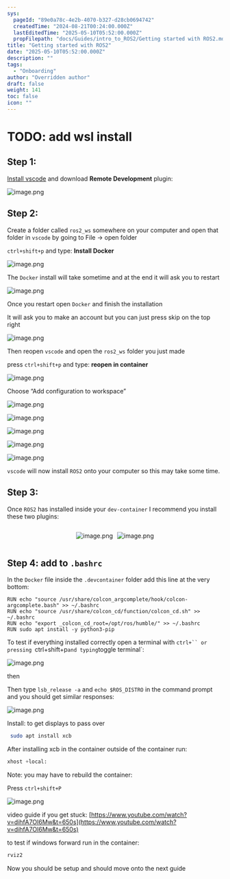 ```yaml
---
sys:
  pageId: "89e0a78c-4e2b-4070-b327-d28cb0694742"
  createdTime: "2024-08-21T00:24:00.000Z"
  lastEditedTime: "2025-05-10T05:52:00.000Z"
  propFilepath: "docs/Guides/intro_to_ROS2/Getting started with ROS2.md"
title: "Getting started with ROS2"
date: "2025-05-10T05:52:00.000Z"
description: ""
tags:
  - "Onboarding"
author: "Overridden author"
draft: false
weight: 141
toc: false
icon: ""
---
```


# TODO: add wsl install

## Step 1:

[Install vscode](https://code.visualstudio.com/download) and download **Remote Development** plugin:

![image.png](https://prod-files-secure.s3.us-west-2.amazonaws.com/d518164a-d88e-44d1-a4ee-3adb3bd8bce0/efb52993-1881-4a40-b95e-6f020334f022/image.png?X-Amz-Algorithm=AWS4-HMAC-SHA256&X-Amz-Content-Sha256=UNSIGNED-PAYLOAD&X-Amz-Credential=ASIAZI2LB466VH675IMJ%2F20250527%2Fus-west-2%2Fs3%2Faws4_request&X-Amz-Date=20250527T033558Z&X-Amz-Expires=3600&X-Amz-Security-Token=IQoJb3JpZ2luX2VjEIn%2F%2F%2F%2F%2F%2F%2F%2F%2F%2FwEaCXVzLXdlc3QtMiJHMEUCIQDEFtX%2FndgEX458rkGz8sAEqras72HE4apiVkQOs7kJPgIgZMiKkl%2FYON9mPB1GNc%2F8d7tRnX8XM86tC4PbHXQTgQYq%2FwMIUhAAGgw2Mzc0MjMxODM4MDUiDAD9lwTAK2BIVdJarircA7Jh%2FTxogb6jGG7wuWT7VHcFyxCLKtV%2BtX3Ze0p8O%2FoE5myiBcQmWyB8xmNdB7aNLeFbkrFwXUB6I35K6WtfQy8F0SaIW4EZs9Wa1pjr%2Bwzs4WjPxJVRaeJUMYFm0FmdPoxJk5C7PYpMbjAVgJEgM6CemavUXBIL9QklEMN2x9AzAxB%2F9oTLr%2FMlVgaF8%2Bp8JHiMyMiusKtR8%2B0FiWBota4kwtLnKKRXP%2FM8Tly3qnuVZdSf4z6ord85gsCBtL8rUYaKpPpn%2BD%2B9CepM62deVPm2udA1exgKrrt4z1GgHC8wR4d2sT7cAKjorsrJRkj%2F%2FMYRbX24AUG6NhGnDNLPDYOBiLisx67pgQxE%2Fj5f5h4MLVMeTJ6iTNuQ%2B0NjUfZiobYuZp6W1fKUmYhJRcrswdvSrNpisl0rKdNFVgLuqaBb0WWE8sr4Ig2S8Bd98yDPFLqDCb4EXVjstdt3W408hizZhvSoSNGT4WNBLqVJ0K%2BLTXivJIHPj21nDffEUhgsGgldlYBO6Hj%2BYeWCL%2BhZT8KW2mTi3I7ulGJo9CjRgCn7bW0NzP3wL0CCwoWbkxzyc3KylcqFXAE2Ccz7dmE9NFei7ea9uLwmIekN6nv1%2BW3oL46Bsoeyhw3xBBtaMOuV1MEGOqUBQ0iR2oyPlCcA1ocWw8AzxO1htFrVmWdqiYnKxNWt1hC%2BKk%2FWBq7D6vXfQrwaQ9Wv6RByhSHAN7FrbbYCC%2FvxERl1OJYcDcLRBvDwbswLBp4jeVT3qfPzvooKpkvYiQshjzbKDAu%2BSc4tFPh7%2F9Ax6yognv2sDyz05rNiJemRtWPj%2Bmp3XuPsAMv6oxbtcRzeG7eKthc8qpfSonb4m1nnehQknnIH&X-Amz-Signature=d294388786edd8497c53d083f40126ca7bd71178f9581a1837f320dcc35fa05a&X-Amz-SignedHeaders=host&x-id=GetObject)

## Step 2:

Create a folder called `ros2_ws` somewhere on your computer and open that folder in `vscode` by going to File → open folder 

`ctrl+shift+p` and type: **Install Docker**

![image.png](https://prod-files-secure.s3.us-west-2.amazonaws.com/d518164a-d88e-44d1-a4ee-3adb3bd8bce0/2269dc0e-1cd5-47ff-bceb-c04ad9b2eab0/image.png?X-Amz-Algorithm=AWS4-HMAC-SHA256&X-Amz-Content-Sha256=UNSIGNED-PAYLOAD&X-Amz-Credential=ASIAZI2LB466VH675IMJ%2F20250527%2Fus-west-2%2Fs3%2Faws4_request&X-Amz-Date=20250527T033558Z&X-Amz-Expires=3600&X-Amz-Security-Token=IQoJb3JpZ2luX2VjEIn%2F%2F%2F%2F%2F%2F%2F%2F%2F%2FwEaCXVzLXdlc3QtMiJHMEUCIQDEFtX%2FndgEX458rkGz8sAEqras72HE4apiVkQOs7kJPgIgZMiKkl%2FYON9mPB1GNc%2F8d7tRnX8XM86tC4PbHXQTgQYq%2FwMIUhAAGgw2Mzc0MjMxODM4MDUiDAD9lwTAK2BIVdJarircA7Jh%2FTxogb6jGG7wuWT7VHcFyxCLKtV%2BtX3Ze0p8O%2FoE5myiBcQmWyB8xmNdB7aNLeFbkrFwXUB6I35K6WtfQy8F0SaIW4EZs9Wa1pjr%2Bwzs4WjPxJVRaeJUMYFm0FmdPoxJk5C7PYpMbjAVgJEgM6CemavUXBIL9QklEMN2x9AzAxB%2F9oTLr%2FMlVgaF8%2Bp8JHiMyMiusKtR8%2B0FiWBota4kwtLnKKRXP%2FM8Tly3qnuVZdSf4z6ord85gsCBtL8rUYaKpPpn%2BD%2B9CepM62deVPm2udA1exgKrrt4z1GgHC8wR4d2sT7cAKjorsrJRkj%2F%2FMYRbX24AUG6NhGnDNLPDYOBiLisx67pgQxE%2Fj5f5h4MLVMeTJ6iTNuQ%2B0NjUfZiobYuZp6W1fKUmYhJRcrswdvSrNpisl0rKdNFVgLuqaBb0WWE8sr4Ig2S8Bd98yDPFLqDCb4EXVjstdt3W408hizZhvSoSNGT4WNBLqVJ0K%2BLTXivJIHPj21nDffEUhgsGgldlYBO6Hj%2BYeWCL%2BhZT8KW2mTi3I7ulGJo9CjRgCn7bW0NzP3wL0CCwoWbkxzyc3KylcqFXAE2Ccz7dmE9NFei7ea9uLwmIekN6nv1%2BW3oL46Bsoeyhw3xBBtaMOuV1MEGOqUBQ0iR2oyPlCcA1ocWw8AzxO1htFrVmWdqiYnKxNWt1hC%2BKk%2FWBq7D6vXfQrwaQ9Wv6RByhSHAN7FrbbYCC%2FvxERl1OJYcDcLRBvDwbswLBp4jeVT3qfPzvooKpkvYiQshjzbKDAu%2BSc4tFPh7%2F9Ax6yognv2sDyz05rNiJemRtWPj%2Bmp3XuPsAMv6oxbtcRzeG7eKthc8qpfSonb4m1nnehQknnIH&X-Amz-Signature=c44b132543314d92e8883df9a3157936679c2b42cc8e9927d0a6277097d9f647&X-Amz-SignedHeaders=host&x-id=GetObject)

The `Docker` install will take sometime and at the end it will ask you to restart

![image.png](https://prod-files-secure.s3.us-west-2.amazonaws.com/d518164a-d88e-44d1-a4ee-3adb3bd8bce0/ed233f78-be33-4b1f-b89c-9c346c0e961e/image.png?X-Amz-Algorithm=AWS4-HMAC-SHA256&X-Amz-Content-Sha256=UNSIGNED-PAYLOAD&X-Amz-Credential=ASIAZI2LB466VH675IMJ%2F20250527%2Fus-west-2%2Fs3%2Faws4_request&X-Amz-Date=20250527T033558Z&X-Amz-Expires=3600&X-Amz-Security-Token=IQoJb3JpZ2luX2VjEIn%2F%2F%2F%2F%2F%2F%2F%2F%2F%2FwEaCXVzLXdlc3QtMiJHMEUCIQDEFtX%2FndgEX458rkGz8sAEqras72HE4apiVkQOs7kJPgIgZMiKkl%2FYON9mPB1GNc%2F8d7tRnX8XM86tC4PbHXQTgQYq%2FwMIUhAAGgw2Mzc0MjMxODM4MDUiDAD9lwTAK2BIVdJarircA7Jh%2FTxogb6jGG7wuWT7VHcFyxCLKtV%2BtX3Ze0p8O%2FoE5myiBcQmWyB8xmNdB7aNLeFbkrFwXUB6I35K6WtfQy8F0SaIW4EZs9Wa1pjr%2Bwzs4WjPxJVRaeJUMYFm0FmdPoxJk5C7PYpMbjAVgJEgM6CemavUXBIL9QklEMN2x9AzAxB%2F9oTLr%2FMlVgaF8%2Bp8JHiMyMiusKtR8%2B0FiWBota4kwtLnKKRXP%2FM8Tly3qnuVZdSf4z6ord85gsCBtL8rUYaKpPpn%2BD%2B9CepM62deVPm2udA1exgKrrt4z1GgHC8wR4d2sT7cAKjorsrJRkj%2F%2FMYRbX24AUG6NhGnDNLPDYOBiLisx67pgQxE%2Fj5f5h4MLVMeTJ6iTNuQ%2B0NjUfZiobYuZp6W1fKUmYhJRcrswdvSrNpisl0rKdNFVgLuqaBb0WWE8sr4Ig2S8Bd98yDPFLqDCb4EXVjstdt3W408hizZhvSoSNGT4WNBLqVJ0K%2BLTXivJIHPj21nDffEUhgsGgldlYBO6Hj%2BYeWCL%2BhZT8KW2mTi3I7ulGJo9CjRgCn7bW0NzP3wL0CCwoWbkxzyc3KylcqFXAE2Ccz7dmE9NFei7ea9uLwmIekN6nv1%2BW3oL46Bsoeyhw3xBBtaMOuV1MEGOqUBQ0iR2oyPlCcA1ocWw8AzxO1htFrVmWdqiYnKxNWt1hC%2BKk%2FWBq7D6vXfQrwaQ9Wv6RByhSHAN7FrbbYCC%2FvxERl1OJYcDcLRBvDwbswLBp4jeVT3qfPzvooKpkvYiQshjzbKDAu%2BSc4tFPh7%2F9Ax6yognv2sDyz05rNiJemRtWPj%2Bmp3XuPsAMv6oxbtcRzeG7eKthc8qpfSonb4m1nnehQknnIH&X-Amz-Signature=4ab7a40c96d66cc3b9d5bbe360cf090a8c00ed264ce619c91971d62427e05ef8&X-Amz-SignedHeaders=host&x-id=GetObject)

Once you restart open `Docker` and finish the installation

It will ask you to make an account but you can just press skip on the top right

![image.png](https://prod-files-secure.s3.us-west-2.amazonaws.com/d518164a-d88e-44d1-a4ee-3adb3bd8bce0/21010ad9-1659-4fd9-9f59-9932a09b2a3d/image.png?X-Amz-Algorithm=AWS4-HMAC-SHA256&X-Amz-Content-Sha256=UNSIGNED-PAYLOAD&X-Amz-Credential=ASIAZI2LB466VH675IMJ%2F20250527%2Fus-west-2%2Fs3%2Faws4_request&X-Amz-Date=20250527T033558Z&X-Amz-Expires=3600&X-Amz-Security-Token=IQoJb3JpZ2luX2VjEIn%2F%2F%2F%2F%2F%2F%2F%2F%2F%2FwEaCXVzLXdlc3QtMiJHMEUCIQDEFtX%2FndgEX458rkGz8sAEqras72HE4apiVkQOs7kJPgIgZMiKkl%2FYON9mPB1GNc%2F8d7tRnX8XM86tC4PbHXQTgQYq%2FwMIUhAAGgw2Mzc0MjMxODM4MDUiDAD9lwTAK2BIVdJarircA7Jh%2FTxogb6jGG7wuWT7VHcFyxCLKtV%2BtX3Ze0p8O%2FoE5myiBcQmWyB8xmNdB7aNLeFbkrFwXUB6I35K6WtfQy8F0SaIW4EZs9Wa1pjr%2Bwzs4WjPxJVRaeJUMYFm0FmdPoxJk5C7PYpMbjAVgJEgM6CemavUXBIL9QklEMN2x9AzAxB%2F9oTLr%2FMlVgaF8%2Bp8JHiMyMiusKtR8%2B0FiWBota4kwtLnKKRXP%2FM8Tly3qnuVZdSf4z6ord85gsCBtL8rUYaKpPpn%2BD%2B9CepM62deVPm2udA1exgKrrt4z1GgHC8wR4d2sT7cAKjorsrJRkj%2F%2FMYRbX24AUG6NhGnDNLPDYOBiLisx67pgQxE%2Fj5f5h4MLVMeTJ6iTNuQ%2B0NjUfZiobYuZp6W1fKUmYhJRcrswdvSrNpisl0rKdNFVgLuqaBb0WWE8sr4Ig2S8Bd98yDPFLqDCb4EXVjstdt3W408hizZhvSoSNGT4WNBLqVJ0K%2BLTXivJIHPj21nDffEUhgsGgldlYBO6Hj%2BYeWCL%2BhZT8KW2mTi3I7ulGJo9CjRgCn7bW0NzP3wL0CCwoWbkxzyc3KylcqFXAE2Ccz7dmE9NFei7ea9uLwmIekN6nv1%2BW3oL46Bsoeyhw3xBBtaMOuV1MEGOqUBQ0iR2oyPlCcA1ocWw8AzxO1htFrVmWdqiYnKxNWt1hC%2BKk%2FWBq7D6vXfQrwaQ9Wv6RByhSHAN7FrbbYCC%2FvxERl1OJYcDcLRBvDwbswLBp4jeVT3qfPzvooKpkvYiQshjzbKDAu%2BSc4tFPh7%2F9Ax6yognv2sDyz05rNiJemRtWPj%2Bmp3XuPsAMv6oxbtcRzeG7eKthc8qpfSonb4m1nnehQknnIH&X-Amz-Signature=794fa8273309dc7c1377d1cc9aa53499b808278dbf7035b797858511e6c4bba4&X-Amz-SignedHeaders=host&x-id=GetObject)

Then reopen `vscode` and open the `ros2_ws` folder you just made

press `ctrl+shift+p` and type: **reopen in container**

![image.png](https://prod-files-secure.s3.us-west-2.amazonaws.com/d518164a-d88e-44d1-a4ee-3adb3bd8bce0/4e93b8c2-41ad-488c-8095-c74205196118/image.png?X-Amz-Algorithm=AWS4-HMAC-SHA256&X-Amz-Content-Sha256=UNSIGNED-PAYLOAD&X-Amz-Credential=ASIAZI2LB466VH675IMJ%2F20250527%2Fus-west-2%2Fs3%2Faws4_request&X-Amz-Date=20250527T033558Z&X-Amz-Expires=3600&X-Amz-Security-Token=IQoJb3JpZ2luX2VjEIn%2F%2F%2F%2F%2F%2F%2F%2F%2F%2FwEaCXVzLXdlc3QtMiJHMEUCIQDEFtX%2FndgEX458rkGz8sAEqras72HE4apiVkQOs7kJPgIgZMiKkl%2FYON9mPB1GNc%2F8d7tRnX8XM86tC4PbHXQTgQYq%2FwMIUhAAGgw2Mzc0MjMxODM4MDUiDAD9lwTAK2BIVdJarircA7Jh%2FTxogb6jGG7wuWT7VHcFyxCLKtV%2BtX3Ze0p8O%2FoE5myiBcQmWyB8xmNdB7aNLeFbkrFwXUB6I35K6WtfQy8F0SaIW4EZs9Wa1pjr%2Bwzs4WjPxJVRaeJUMYFm0FmdPoxJk5C7PYpMbjAVgJEgM6CemavUXBIL9QklEMN2x9AzAxB%2F9oTLr%2FMlVgaF8%2Bp8JHiMyMiusKtR8%2B0FiWBota4kwtLnKKRXP%2FM8Tly3qnuVZdSf4z6ord85gsCBtL8rUYaKpPpn%2BD%2B9CepM62deVPm2udA1exgKrrt4z1GgHC8wR4d2sT7cAKjorsrJRkj%2F%2FMYRbX24AUG6NhGnDNLPDYOBiLisx67pgQxE%2Fj5f5h4MLVMeTJ6iTNuQ%2B0NjUfZiobYuZp6W1fKUmYhJRcrswdvSrNpisl0rKdNFVgLuqaBb0WWE8sr4Ig2S8Bd98yDPFLqDCb4EXVjstdt3W408hizZhvSoSNGT4WNBLqVJ0K%2BLTXivJIHPj21nDffEUhgsGgldlYBO6Hj%2BYeWCL%2BhZT8KW2mTi3I7ulGJo9CjRgCn7bW0NzP3wL0CCwoWbkxzyc3KylcqFXAE2Ccz7dmE9NFei7ea9uLwmIekN6nv1%2BW3oL46Bsoeyhw3xBBtaMOuV1MEGOqUBQ0iR2oyPlCcA1ocWw8AzxO1htFrVmWdqiYnKxNWt1hC%2BKk%2FWBq7D6vXfQrwaQ9Wv6RByhSHAN7FrbbYCC%2FvxERl1OJYcDcLRBvDwbswLBp4jeVT3qfPzvooKpkvYiQshjzbKDAu%2BSc4tFPh7%2F9Ax6yognv2sDyz05rNiJemRtWPj%2Bmp3XuPsAMv6oxbtcRzeG7eKthc8qpfSonb4m1nnehQknnIH&X-Amz-Signature=63a16d6ac803d1b5793d1a56f1efc47d68e2a033f43ce102a5e205d7e48edf66&X-Amz-SignedHeaders=host&x-id=GetObject)

Choose “Add configuration to workspace”

![image.png](https://prod-files-secure.s3.us-west-2.amazonaws.com/d518164a-d88e-44d1-a4ee-3adb3bd8bce0/9560b282-5060-4989-ba37-97e7b2c22476/image.png?X-Amz-Algorithm=AWS4-HMAC-SHA256&X-Amz-Content-Sha256=UNSIGNED-PAYLOAD&X-Amz-Credential=ASIAZI2LB466VH675IMJ%2F20250527%2Fus-west-2%2Fs3%2Faws4_request&X-Amz-Date=20250527T033558Z&X-Amz-Expires=3600&X-Amz-Security-Token=IQoJb3JpZ2luX2VjEIn%2F%2F%2F%2F%2F%2F%2F%2F%2F%2FwEaCXVzLXdlc3QtMiJHMEUCIQDEFtX%2FndgEX458rkGz8sAEqras72HE4apiVkQOs7kJPgIgZMiKkl%2FYON9mPB1GNc%2F8d7tRnX8XM86tC4PbHXQTgQYq%2FwMIUhAAGgw2Mzc0MjMxODM4MDUiDAD9lwTAK2BIVdJarircA7Jh%2FTxogb6jGG7wuWT7VHcFyxCLKtV%2BtX3Ze0p8O%2FoE5myiBcQmWyB8xmNdB7aNLeFbkrFwXUB6I35K6WtfQy8F0SaIW4EZs9Wa1pjr%2Bwzs4WjPxJVRaeJUMYFm0FmdPoxJk5C7PYpMbjAVgJEgM6CemavUXBIL9QklEMN2x9AzAxB%2F9oTLr%2FMlVgaF8%2Bp8JHiMyMiusKtR8%2B0FiWBota4kwtLnKKRXP%2FM8Tly3qnuVZdSf4z6ord85gsCBtL8rUYaKpPpn%2BD%2B9CepM62deVPm2udA1exgKrrt4z1GgHC8wR4d2sT7cAKjorsrJRkj%2F%2FMYRbX24AUG6NhGnDNLPDYOBiLisx67pgQxE%2Fj5f5h4MLVMeTJ6iTNuQ%2B0NjUfZiobYuZp6W1fKUmYhJRcrswdvSrNpisl0rKdNFVgLuqaBb0WWE8sr4Ig2S8Bd98yDPFLqDCb4EXVjstdt3W408hizZhvSoSNGT4WNBLqVJ0K%2BLTXivJIHPj21nDffEUhgsGgldlYBO6Hj%2BYeWCL%2BhZT8KW2mTi3I7ulGJo9CjRgCn7bW0NzP3wL0CCwoWbkxzyc3KylcqFXAE2Ccz7dmE9NFei7ea9uLwmIekN6nv1%2BW3oL46Bsoeyhw3xBBtaMOuV1MEGOqUBQ0iR2oyPlCcA1ocWw8AzxO1htFrVmWdqiYnKxNWt1hC%2BKk%2FWBq7D6vXfQrwaQ9Wv6RByhSHAN7FrbbYCC%2FvxERl1OJYcDcLRBvDwbswLBp4jeVT3qfPzvooKpkvYiQshjzbKDAu%2BSc4tFPh7%2F9Ax6yognv2sDyz05rNiJemRtWPj%2Bmp3XuPsAMv6oxbtcRzeG7eKthc8qpfSonb4m1nnehQknnIH&X-Amz-Signature=ab6ab7d7bd8a5eda2fca2d0ede81f0c8814450591d7dca41844268c561a70b77&X-Amz-SignedHeaders=host&x-id=GetObject)

![image.png](https://prod-files-secure.s3.us-west-2.amazonaws.com/d518164a-d88e-44d1-a4ee-3adb3bd8bce0/2ee63f81-886b-48e8-a553-dc6e5eac99e4/image.png?X-Amz-Algorithm=AWS4-HMAC-SHA256&X-Amz-Content-Sha256=UNSIGNED-PAYLOAD&X-Amz-Credential=ASIAZI2LB466VH675IMJ%2F20250527%2Fus-west-2%2Fs3%2Faws4_request&X-Amz-Date=20250527T033558Z&X-Amz-Expires=3600&X-Amz-Security-Token=IQoJb3JpZ2luX2VjEIn%2F%2F%2F%2F%2F%2F%2F%2F%2F%2FwEaCXVzLXdlc3QtMiJHMEUCIQDEFtX%2FndgEX458rkGz8sAEqras72HE4apiVkQOs7kJPgIgZMiKkl%2FYON9mPB1GNc%2F8d7tRnX8XM86tC4PbHXQTgQYq%2FwMIUhAAGgw2Mzc0MjMxODM4MDUiDAD9lwTAK2BIVdJarircA7Jh%2FTxogb6jGG7wuWT7VHcFyxCLKtV%2BtX3Ze0p8O%2FoE5myiBcQmWyB8xmNdB7aNLeFbkrFwXUB6I35K6WtfQy8F0SaIW4EZs9Wa1pjr%2Bwzs4WjPxJVRaeJUMYFm0FmdPoxJk5C7PYpMbjAVgJEgM6CemavUXBIL9QklEMN2x9AzAxB%2F9oTLr%2FMlVgaF8%2Bp8JHiMyMiusKtR8%2B0FiWBota4kwtLnKKRXP%2FM8Tly3qnuVZdSf4z6ord85gsCBtL8rUYaKpPpn%2BD%2B9CepM62deVPm2udA1exgKrrt4z1GgHC8wR4d2sT7cAKjorsrJRkj%2F%2FMYRbX24AUG6NhGnDNLPDYOBiLisx67pgQxE%2Fj5f5h4MLVMeTJ6iTNuQ%2B0NjUfZiobYuZp6W1fKUmYhJRcrswdvSrNpisl0rKdNFVgLuqaBb0WWE8sr4Ig2S8Bd98yDPFLqDCb4EXVjstdt3W408hizZhvSoSNGT4WNBLqVJ0K%2BLTXivJIHPj21nDffEUhgsGgldlYBO6Hj%2BYeWCL%2BhZT8KW2mTi3I7ulGJo9CjRgCn7bW0NzP3wL0CCwoWbkxzyc3KylcqFXAE2Ccz7dmE9NFei7ea9uLwmIekN6nv1%2BW3oL46Bsoeyhw3xBBtaMOuV1MEGOqUBQ0iR2oyPlCcA1ocWw8AzxO1htFrVmWdqiYnKxNWt1hC%2BKk%2FWBq7D6vXfQrwaQ9Wv6RByhSHAN7FrbbYCC%2FvxERl1OJYcDcLRBvDwbswLBp4jeVT3qfPzvooKpkvYiQshjzbKDAu%2BSc4tFPh7%2F9Ax6yognv2sDyz05rNiJemRtWPj%2Bmp3XuPsAMv6oxbtcRzeG7eKthc8qpfSonb4m1nnehQknnIH&X-Amz-Signature=12b80afd3615834be9c48aeae76d54f0def1d7815c6f37fae383e7c0ded4ea60&X-Amz-SignedHeaders=host&x-id=GetObject)

![image.png](https://prod-files-secure.s3.us-west-2.amazonaws.com/d518164a-d88e-44d1-a4ee-3adb3bd8bce0/ae1580b2-b048-407e-aed9-b584224a7a04/image.png?X-Amz-Algorithm=AWS4-HMAC-SHA256&X-Amz-Content-Sha256=UNSIGNED-PAYLOAD&X-Amz-Credential=ASIAZI2LB466VH675IMJ%2F20250527%2Fus-west-2%2Fs3%2Faws4_request&X-Amz-Date=20250527T033558Z&X-Amz-Expires=3600&X-Amz-Security-Token=IQoJb3JpZ2luX2VjEIn%2F%2F%2F%2F%2F%2F%2F%2F%2F%2FwEaCXVzLXdlc3QtMiJHMEUCIQDEFtX%2FndgEX458rkGz8sAEqras72HE4apiVkQOs7kJPgIgZMiKkl%2FYON9mPB1GNc%2F8d7tRnX8XM86tC4PbHXQTgQYq%2FwMIUhAAGgw2Mzc0MjMxODM4MDUiDAD9lwTAK2BIVdJarircA7Jh%2FTxogb6jGG7wuWT7VHcFyxCLKtV%2BtX3Ze0p8O%2FoE5myiBcQmWyB8xmNdB7aNLeFbkrFwXUB6I35K6WtfQy8F0SaIW4EZs9Wa1pjr%2Bwzs4WjPxJVRaeJUMYFm0FmdPoxJk5C7PYpMbjAVgJEgM6CemavUXBIL9QklEMN2x9AzAxB%2F9oTLr%2FMlVgaF8%2Bp8JHiMyMiusKtR8%2B0FiWBota4kwtLnKKRXP%2FM8Tly3qnuVZdSf4z6ord85gsCBtL8rUYaKpPpn%2BD%2B9CepM62deVPm2udA1exgKrrt4z1GgHC8wR4d2sT7cAKjorsrJRkj%2F%2FMYRbX24AUG6NhGnDNLPDYOBiLisx67pgQxE%2Fj5f5h4MLVMeTJ6iTNuQ%2B0NjUfZiobYuZp6W1fKUmYhJRcrswdvSrNpisl0rKdNFVgLuqaBb0WWE8sr4Ig2S8Bd98yDPFLqDCb4EXVjstdt3W408hizZhvSoSNGT4WNBLqVJ0K%2BLTXivJIHPj21nDffEUhgsGgldlYBO6Hj%2BYeWCL%2BhZT8KW2mTi3I7ulGJo9CjRgCn7bW0NzP3wL0CCwoWbkxzyc3KylcqFXAE2Ccz7dmE9NFei7ea9uLwmIekN6nv1%2BW3oL46Bsoeyhw3xBBtaMOuV1MEGOqUBQ0iR2oyPlCcA1ocWw8AzxO1htFrVmWdqiYnKxNWt1hC%2BKk%2FWBq7D6vXfQrwaQ9Wv6RByhSHAN7FrbbYCC%2FvxERl1OJYcDcLRBvDwbswLBp4jeVT3qfPzvooKpkvYiQshjzbKDAu%2BSc4tFPh7%2F9Ax6yognv2sDyz05rNiJemRtWPj%2Bmp3XuPsAMv6oxbtcRzeG7eKthc8qpfSonb4m1nnehQknnIH&X-Amz-Signature=72cc070da2b6bf6d6b57cccb046690588f9b710caefaea76a0af70bfedf6878b&X-Amz-SignedHeaders=host&x-id=GetObject)

![image.png](https://prod-files-secure.s3.us-west-2.amazonaws.com/d518164a-d88e-44d1-a4ee-3adb3bd8bce0/53255b28-f75e-430f-b9e3-c0ac8577e42b/image.png?X-Amz-Algorithm=AWS4-HMAC-SHA256&X-Amz-Content-Sha256=UNSIGNED-PAYLOAD&X-Amz-Credential=ASIAZI2LB466VH675IMJ%2F20250527%2Fus-west-2%2Fs3%2Faws4_request&X-Amz-Date=20250527T033558Z&X-Amz-Expires=3600&X-Amz-Security-Token=IQoJb3JpZ2luX2VjEIn%2F%2F%2F%2F%2F%2F%2F%2F%2F%2FwEaCXVzLXdlc3QtMiJHMEUCIQDEFtX%2FndgEX458rkGz8sAEqras72HE4apiVkQOs7kJPgIgZMiKkl%2FYON9mPB1GNc%2F8d7tRnX8XM86tC4PbHXQTgQYq%2FwMIUhAAGgw2Mzc0MjMxODM4MDUiDAD9lwTAK2BIVdJarircA7Jh%2FTxogb6jGG7wuWT7VHcFyxCLKtV%2BtX3Ze0p8O%2FoE5myiBcQmWyB8xmNdB7aNLeFbkrFwXUB6I35K6WtfQy8F0SaIW4EZs9Wa1pjr%2Bwzs4WjPxJVRaeJUMYFm0FmdPoxJk5C7PYpMbjAVgJEgM6CemavUXBIL9QklEMN2x9AzAxB%2F9oTLr%2FMlVgaF8%2Bp8JHiMyMiusKtR8%2B0FiWBota4kwtLnKKRXP%2FM8Tly3qnuVZdSf4z6ord85gsCBtL8rUYaKpPpn%2BD%2B9CepM62deVPm2udA1exgKrrt4z1GgHC8wR4d2sT7cAKjorsrJRkj%2F%2FMYRbX24AUG6NhGnDNLPDYOBiLisx67pgQxE%2Fj5f5h4MLVMeTJ6iTNuQ%2B0NjUfZiobYuZp6W1fKUmYhJRcrswdvSrNpisl0rKdNFVgLuqaBb0WWE8sr4Ig2S8Bd98yDPFLqDCb4EXVjstdt3W408hizZhvSoSNGT4WNBLqVJ0K%2BLTXivJIHPj21nDffEUhgsGgldlYBO6Hj%2BYeWCL%2BhZT8KW2mTi3I7ulGJo9CjRgCn7bW0NzP3wL0CCwoWbkxzyc3KylcqFXAE2Ccz7dmE9NFei7ea9uLwmIekN6nv1%2BW3oL46Bsoeyhw3xBBtaMOuV1MEGOqUBQ0iR2oyPlCcA1ocWw8AzxO1htFrVmWdqiYnKxNWt1hC%2BKk%2FWBq7D6vXfQrwaQ9Wv6RByhSHAN7FrbbYCC%2FvxERl1OJYcDcLRBvDwbswLBp4jeVT3qfPzvooKpkvYiQshjzbKDAu%2BSc4tFPh7%2F9Ax6yognv2sDyz05rNiJemRtWPj%2Bmp3XuPsAMv6oxbtcRzeG7eKthc8qpfSonb4m1nnehQknnIH&X-Amz-Signature=5da591a9137f014e05a2ad5f07b355a55380f80d70e57cef736d7cc95e5b5c84&X-Amz-SignedHeaders=host&x-id=GetObject)

![image.png](https://prod-files-secure.s3.us-west-2.amazonaws.com/d518164a-d88e-44d1-a4ee-3adb3bd8bce0/7c562767-5af9-4ffb-97d1-327bcdf4ee00/image.png?X-Amz-Algorithm=AWS4-HMAC-SHA256&X-Amz-Content-Sha256=UNSIGNED-PAYLOAD&X-Amz-Credential=ASIAZI2LB466VH675IMJ%2F20250527%2Fus-west-2%2Fs3%2Faws4_request&X-Amz-Date=20250527T033558Z&X-Amz-Expires=3600&X-Amz-Security-Token=IQoJb3JpZ2luX2VjEIn%2F%2F%2F%2F%2F%2F%2F%2F%2F%2FwEaCXVzLXdlc3QtMiJHMEUCIQDEFtX%2FndgEX458rkGz8sAEqras72HE4apiVkQOs7kJPgIgZMiKkl%2FYON9mPB1GNc%2F8d7tRnX8XM86tC4PbHXQTgQYq%2FwMIUhAAGgw2Mzc0MjMxODM4MDUiDAD9lwTAK2BIVdJarircA7Jh%2FTxogb6jGG7wuWT7VHcFyxCLKtV%2BtX3Ze0p8O%2FoE5myiBcQmWyB8xmNdB7aNLeFbkrFwXUB6I35K6WtfQy8F0SaIW4EZs9Wa1pjr%2Bwzs4WjPxJVRaeJUMYFm0FmdPoxJk5C7PYpMbjAVgJEgM6CemavUXBIL9QklEMN2x9AzAxB%2F9oTLr%2FMlVgaF8%2Bp8JHiMyMiusKtR8%2B0FiWBota4kwtLnKKRXP%2FM8Tly3qnuVZdSf4z6ord85gsCBtL8rUYaKpPpn%2BD%2B9CepM62deVPm2udA1exgKrrt4z1GgHC8wR4d2sT7cAKjorsrJRkj%2F%2FMYRbX24AUG6NhGnDNLPDYOBiLisx67pgQxE%2Fj5f5h4MLVMeTJ6iTNuQ%2B0NjUfZiobYuZp6W1fKUmYhJRcrswdvSrNpisl0rKdNFVgLuqaBb0WWE8sr4Ig2S8Bd98yDPFLqDCb4EXVjstdt3W408hizZhvSoSNGT4WNBLqVJ0K%2BLTXivJIHPj21nDffEUhgsGgldlYBO6Hj%2BYeWCL%2BhZT8KW2mTi3I7ulGJo9CjRgCn7bW0NzP3wL0CCwoWbkxzyc3KylcqFXAE2Ccz7dmE9NFei7ea9uLwmIekN6nv1%2BW3oL46Bsoeyhw3xBBtaMOuV1MEGOqUBQ0iR2oyPlCcA1ocWw8AzxO1htFrVmWdqiYnKxNWt1hC%2BKk%2FWBq7D6vXfQrwaQ9Wv6RByhSHAN7FrbbYCC%2FvxERl1OJYcDcLRBvDwbswLBp4jeVT3qfPzvooKpkvYiQshjzbKDAu%2BSc4tFPh7%2F9Ax6yognv2sDyz05rNiJemRtWPj%2Bmp3XuPsAMv6oxbtcRzeG7eKthc8qpfSonb4m1nnehQknnIH&X-Amz-Signature=5be5388e87200c7667162b15f79a718cf4f3b0850695b1b5e3691c740701cc8b&X-Amz-SignedHeaders=host&x-id=GetObject)

`vscode` will now install `ROS2` onto your computer so this may take some time.

## Step 3:

Once `ROS2` has installed inside your `dev-container` I recommend you install these two plugins:

<div style="display: flex;flex-direction: row; column-gap:10px; max-width: 630px;justify-content: center;">
<div>

![image.png](https://prod-files-secure.s3.us-west-2.amazonaws.com/d518164a-d88e-44d1-a4ee-3adb3bd8bce0/3fc3d550-5a54-4ba1-ba6b-faa01cdb7369/image.png?X-Amz-Algorithm=AWS4-HMAC-SHA256&X-Amz-Content-Sha256=UNSIGNED-PAYLOAD&X-Amz-Credential=ASIAZI2LB4663GQLVOYG%2F20250527%2Fus-west-2%2Fs3%2Faws4_request&X-Amz-Date=20250527T033602Z&X-Amz-Expires=3600&X-Amz-Security-Token=IQoJb3JpZ2luX2VjEIn%2F%2F%2F%2F%2F%2F%2F%2F%2F%2FwEaCXVzLXdlc3QtMiJHMEUCIBpqr2pQN3MITkG57sGAfzmakrK3JEyL9Zq2P7dsYqWkAiEAzKsWfx%2F1d7lRateDwIkhkWHfxXqW%2Fw%2F%2BMbjKZV3Ipbkq%2FwMIUhAAGgw2Mzc0MjMxODM4MDUiDOTTT1j2U9j1mZ%2BL%2BCrcA4pz7wW5Dau8TUzfUIqb13HZq%2FN3ZQxo6btftdlSIN3XltPcDTqq1kcOaFlrKUzjdpTw6WSoc98jI5sSDUvH2oHczSVuvpO6izSGIc%2FhE51YVNBODK%2B8ro0FZ%2FkQVhvnHanChqpClsa6P9F8ohYyiGYeFylCf5lR0NIDXOxa%2FHNSEBW1xuZgWAZfRXUDbudPppcDCdd5CaiDJcPGsqKS%2FUQ5RvOL%2FFGS%2FUSp%2BM%2BD5Vco9p4AdkvA0zVjJ6DI%2FZspWnRdFVhsWOKKKgXEJHHazN5ZEs2igBK%2BHo6VIFrxXig%2Fk7uFMKi9%2FjGC%2FoObzq4iFYQsDrOxWY6drRRDKml17Ck1K4n4ZDH9V7xBBOebOGgzQSy%2Fveo9z7fD%2F%2BjcoQljSOcOPKNqglNmOYJpZB7MlT7E88j8EOC264y4lw4GLs6gp18tYUymDJ8qG%2FXaQWrU1KR5PsGN0K1sMiToIv37cIZCXgLsoW%2FPwGCXxUg3%2FodkUVGkyTKfc272x6wyYOApHVdQ1zxPbhcSopucEOIZqumnhAhhyKvDY%2BowF96qvaI%2B%2BYNVZhwGv1TC315rqAt4CdXciZggMo7oZaYGU3ElEITzGF5v%2BAmLIYReA3WjvzZBk3K8FcsiIZ5UGtYEMICW1MEGOqUBO2DKkAjIsfeLr78J9%2BHLIZpqRmQp7xkmNxGSivWV8RTGi0JCOU45hwZBPUA4CWp%2BU24pcsL%2FllTvxvaRsjjMBd%2BR5qwNxuLCPtwmog7x0x%2BK1z2YaIJ%2F3FbL1BfauGegK4lWdMh8zUGjnj4tgE55nu3rAUVsTwtMl%2FUgQF1N9Gm1w95ofoBFz8HnIdeTweWRKPTq2K8vbZ1ii981tm14JHz05r1i&X-Amz-Signature=3996322bc307605ee1b143903ffa0af17f5c673552423039d35799b0411e427d&X-Amz-SignedHeaders=host&x-id=GetObject)

</div>
<div>

![image.png](https://prod-files-secure.s3.us-west-2.amazonaws.com/d518164a-d88e-44d1-a4ee-3adb3bd8bce0/d994cc66-13c2-4093-a5a3-f84cf4601a82/image.png?X-Amz-Algorithm=AWS4-HMAC-SHA256&X-Amz-Content-Sha256=UNSIGNED-PAYLOAD&X-Amz-Credential=ASIAZI2LB4667W6X5UFP%2F20250527%2Fus-west-2%2Fs3%2Faws4_request&X-Amz-Date=20250527T033603Z&X-Amz-Expires=3600&X-Amz-Security-Token=IQoJb3JpZ2luX2VjEIn%2F%2F%2F%2F%2F%2F%2F%2F%2F%2FwEaCXVzLXdlc3QtMiJHMEUCICmKbcz6uf%2FG6KbAU9tuZ7IphowMAaFie9LMRt2t39D6AiEA6IOaiKeJ1F4Ctps5KogF9j9jTVc00%2FIl7yFjfEdzprgq%2FwMIUhAAGgw2Mzc0MjMxODM4MDUiDHemPQHAFxMch2Ae6yrcA%2FthJ5U6V%2Bb3X2BqGhw6yVsH2fVWVcW8NOzq6NbTOhKoaYUttgWtRrJKr2DBs%2F%2BwhKMtw2lmLXHScFzDRKEfIIKJ7xOL3lkJhKoX%2BJSSlOjfEuPx71l0rq%2FFwUlqg5kfiNZBh9nZfTm0LbtVLDN1M8KKp0g%2BKH5JbWyy2hw1Kz4uJKVfnlCqtxOmMisI478%2Btb%2FeTFtaDbHON7U6G93rBcLwN4WITQgktvtPm%2BsTGVtxXdo%2FCTAoJjRu08Cg9zBFf7VDaDAMGxVlaaTMvH5dHMwNExw2ifq8cXtVl1rrTPf4fOJOc0vQPiUzrkQuDxZJZubU2s8ByOzsDF9%2Fn7056Eh0bXxpamLlxY%2FYMs8EiD1qe913QKyL%2BifCBXbE%2F2wDDjC9Llc5F1eJsPSZhBVeg89ej8Nm9%2BghiXL6JA2H%2BoZGZgFyo5qoQZpFDRUF0HjRPie8rI7msYInuIK5g9eqTusBNvwRkYIQ0KY5ve6vSHJG6BSP%2FQIOJXJ1pn6%2Fz5IxccjXBKeszLlhch59v1KU6uLvHecOVi9pf39KJuhKrQyWr3jCYLVIohCp%2BoJ%2FVXIyaMtpVK9NXjBsglj8CipPkcG76y%2BhAeBIzEd4Q0s1Vd58CxkuExbxnw96SH6mMOCV1MEGOqUB5JxJXqLndUOBP8e4UBY7hA%2FRupbcUhFSTlHko7JZwySVyWSzVK0PUerkQB9p9MFoz0d3o1ldQiwhizw%2FYZoyl8rSH2%2BKhSIK6kdECKqzS54QSwg%2FpcFn2YFDBVsOpHKTASIK6pRUjEmr%2FxbXCQBh8B2%2Bnhcz4hOq%2FAoxMFmSZclpk%2F%2F9by8ozH%2F5bEXrrisZihWgSP%2FPW%2FY2HUn1gnWjne5pzx4w&X-Amz-Signature=2f74d0a81dd0bda2eb975e6630c3030b3f12b77f802a5fb087f9bcf7f458d7da&X-Amz-SignedHeaders=host&x-id=GetObject)

</div>
</div>

## Step 4: add to `.bashrc`

In the `Docker` file inside the `.devcontainer` folder add this line at the very bottom: 

```docker
RUN echo "source /usr/share/colcon_argcomplete/hook/colcon-argcomplete.bash" >> ~/.bashrc
RUN echo "source /usr/share/colcon_cd/function/colcon_cd.sh" >> ~/.bashrc
RUN echo "export _colcon_cd_root=/opt/ros/humble/" >> ~/.bashrc
RUN sudo apt install -y python3-pip 
```

To test if everything installed correctly open a terminal with `ctrl+`` or pressing `ctrl+shift+p` and typing `toggle terminal`:

![image.png](https://prod-files-secure.s3.us-west-2.amazonaws.com/d518164a-d88e-44d1-a4ee-3adb3bd8bce0/6a4943d8-b04e-4c02-9a58-775f3384d1a5/image.png?X-Amz-Algorithm=AWS4-HMAC-SHA256&X-Amz-Content-Sha256=UNSIGNED-PAYLOAD&X-Amz-Credential=ASIAZI2LB466VH675IMJ%2F20250527%2Fus-west-2%2Fs3%2Faws4_request&X-Amz-Date=20250527T033558Z&X-Amz-Expires=3600&X-Amz-Security-Token=IQoJb3JpZ2luX2VjEIn%2F%2F%2F%2F%2F%2F%2F%2F%2F%2FwEaCXVzLXdlc3QtMiJHMEUCIQDEFtX%2FndgEX458rkGz8sAEqras72HE4apiVkQOs7kJPgIgZMiKkl%2FYON9mPB1GNc%2F8d7tRnX8XM86tC4PbHXQTgQYq%2FwMIUhAAGgw2Mzc0MjMxODM4MDUiDAD9lwTAK2BIVdJarircA7Jh%2FTxogb6jGG7wuWT7VHcFyxCLKtV%2BtX3Ze0p8O%2FoE5myiBcQmWyB8xmNdB7aNLeFbkrFwXUB6I35K6WtfQy8F0SaIW4EZs9Wa1pjr%2Bwzs4WjPxJVRaeJUMYFm0FmdPoxJk5C7PYpMbjAVgJEgM6CemavUXBIL9QklEMN2x9AzAxB%2F9oTLr%2FMlVgaF8%2Bp8JHiMyMiusKtR8%2B0FiWBota4kwtLnKKRXP%2FM8Tly3qnuVZdSf4z6ord85gsCBtL8rUYaKpPpn%2BD%2B9CepM62deVPm2udA1exgKrrt4z1GgHC8wR4d2sT7cAKjorsrJRkj%2F%2FMYRbX24AUG6NhGnDNLPDYOBiLisx67pgQxE%2Fj5f5h4MLVMeTJ6iTNuQ%2B0NjUfZiobYuZp6W1fKUmYhJRcrswdvSrNpisl0rKdNFVgLuqaBb0WWE8sr4Ig2S8Bd98yDPFLqDCb4EXVjstdt3W408hizZhvSoSNGT4WNBLqVJ0K%2BLTXivJIHPj21nDffEUhgsGgldlYBO6Hj%2BYeWCL%2BhZT8KW2mTi3I7ulGJo9CjRgCn7bW0NzP3wL0CCwoWbkxzyc3KylcqFXAE2Ccz7dmE9NFei7ea9uLwmIekN6nv1%2BW3oL46Bsoeyhw3xBBtaMOuV1MEGOqUBQ0iR2oyPlCcA1ocWw8AzxO1htFrVmWdqiYnKxNWt1hC%2BKk%2FWBq7D6vXfQrwaQ9Wv6RByhSHAN7FrbbYCC%2FvxERl1OJYcDcLRBvDwbswLBp4jeVT3qfPzvooKpkvYiQshjzbKDAu%2BSc4tFPh7%2F9Ax6yognv2sDyz05rNiJemRtWPj%2Bmp3XuPsAMv6oxbtcRzeG7eKthc8qpfSonb4m1nnehQknnIH&X-Amz-Signature=d8e81f598291a7686d2c32cc06dd9f0f9ef2505c8ba99eef3359c42d6a9864ae&X-Amz-SignedHeaders=host&x-id=GetObject)

then 

Then type `lsb_release -a` and `echo $ROS_DISTRO` in the command prompt and you should get similar responses:

![image.png](https://prod-files-secure.s3.us-west-2.amazonaws.com/d518164a-d88e-44d1-a4ee-3adb3bd8bce0/3e635dec-a805-4e85-8b9e-d000e5b71a4e/image.png?X-Amz-Algorithm=AWS4-HMAC-SHA256&X-Amz-Content-Sha256=UNSIGNED-PAYLOAD&X-Amz-Credential=ASIAZI2LB466VH675IMJ%2F20250527%2Fus-west-2%2Fs3%2Faws4_request&X-Amz-Date=20250527T033558Z&X-Amz-Expires=3600&X-Amz-Security-Token=IQoJb3JpZ2luX2VjEIn%2F%2F%2F%2F%2F%2F%2F%2F%2F%2FwEaCXVzLXdlc3QtMiJHMEUCIQDEFtX%2FndgEX458rkGz8sAEqras72HE4apiVkQOs7kJPgIgZMiKkl%2FYON9mPB1GNc%2F8d7tRnX8XM86tC4PbHXQTgQYq%2FwMIUhAAGgw2Mzc0MjMxODM4MDUiDAD9lwTAK2BIVdJarircA7Jh%2FTxogb6jGG7wuWT7VHcFyxCLKtV%2BtX3Ze0p8O%2FoE5myiBcQmWyB8xmNdB7aNLeFbkrFwXUB6I35K6WtfQy8F0SaIW4EZs9Wa1pjr%2Bwzs4WjPxJVRaeJUMYFm0FmdPoxJk5C7PYpMbjAVgJEgM6CemavUXBIL9QklEMN2x9AzAxB%2F9oTLr%2FMlVgaF8%2Bp8JHiMyMiusKtR8%2B0FiWBota4kwtLnKKRXP%2FM8Tly3qnuVZdSf4z6ord85gsCBtL8rUYaKpPpn%2BD%2B9CepM62deVPm2udA1exgKrrt4z1GgHC8wR4d2sT7cAKjorsrJRkj%2F%2FMYRbX24AUG6NhGnDNLPDYOBiLisx67pgQxE%2Fj5f5h4MLVMeTJ6iTNuQ%2B0NjUfZiobYuZp6W1fKUmYhJRcrswdvSrNpisl0rKdNFVgLuqaBb0WWE8sr4Ig2S8Bd98yDPFLqDCb4EXVjstdt3W408hizZhvSoSNGT4WNBLqVJ0K%2BLTXivJIHPj21nDffEUhgsGgldlYBO6Hj%2BYeWCL%2BhZT8KW2mTi3I7ulGJo9CjRgCn7bW0NzP3wL0CCwoWbkxzyc3KylcqFXAE2Ccz7dmE9NFei7ea9uLwmIekN6nv1%2BW3oL46Bsoeyhw3xBBtaMOuV1MEGOqUBQ0iR2oyPlCcA1ocWw8AzxO1htFrVmWdqiYnKxNWt1hC%2BKk%2FWBq7D6vXfQrwaQ9Wv6RByhSHAN7FrbbYCC%2FvxERl1OJYcDcLRBvDwbswLBp4jeVT3qfPzvooKpkvYiQshjzbKDAu%2BSc4tFPh7%2F9Ax6yognv2sDyz05rNiJemRtWPj%2Bmp3XuPsAMv6oxbtcRzeG7eKthc8qpfSonb4m1nnehQknnIH&X-Amz-Signature=2032978433a0c9ed3346595927b88fa1bf9758b8e301cbbfce6a8fc3b92d89b0&X-Amz-SignedHeaders=host&x-id=GetObject)

Install:  to get displays to pass over

```bash
 sudo apt install xcb
```

After installing xcb in the container outside of the container run:

```python
xhost +local:
```

Note: you may have to rebuild the container:

Press `ctrl+shift+P`

![image.png](https://prod-files-secure.s3.us-west-2.amazonaws.com/d518164a-d88e-44d1-a4ee-3adb3bd8bce0/6c2be660-2618-4c38-9c26-53554f7a0b7b/image.png?X-Amz-Algorithm=AWS4-HMAC-SHA256&X-Amz-Content-Sha256=UNSIGNED-PAYLOAD&X-Amz-Credential=ASIAZI2LB466VH675IMJ%2F20250527%2Fus-west-2%2Fs3%2Faws4_request&X-Amz-Date=20250527T033558Z&X-Amz-Expires=3600&X-Amz-Security-Token=IQoJb3JpZ2luX2VjEIn%2F%2F%2F%2F%2F%2F%2F%2F%2F%2FwEaCXVzLXdlc3QtMiJHMEUCIQDEFtX%2FndgEX458rkGz8sAEqras72HE4apiVkQOs7kJPgIgZMiKkl%2FYON9mPB1GNc%2F8d7tRnX8XM86tC4PbHXQTgQYq%2FwMIUhAAGgw2Mzc0MjMxODM4MDUiDAD9lwTAK2BIVdJarircA7Jh%2FTxogb6jGG7wuWT7VHcFyxCLKtV%2BtX3Ze0p8O%2FoE5myiBcQmWyB8xmNdB7aNLeFbkrFwXUB6I35K6WtfQy8F0SaIW4EZs9Wa1pjr%2Bwzs4WjPxJVRaeJUMYFm0FmdPoxJk5C7PYpMbjAVgJEgM6CemavUXBIL9QklEMN2x9AzAxB%2F9oTLr%2FMlVgaF8%2Bp8JHiMyMiusKtR8%2B0FiWBota4kwtLnKKRXP%2FM8Tly3qnuVZdSf4z6ord85gsCBtL8rUYaKpPpn%2BD%2B9CepM62deVPm2udA1exgKrrt4z1GgHC8wR4d2sT7cAKjorsrJRkj%2F%2FMYRbX24AUG6NhGnDNLPDYOBiLisx67pgQxE%2Fj5f5h4MLVMeTJ6iTNuQ%2B0NjUfZiobYuZp6W1fKUmYhJRcrswdvSrNpisl0rKdNFVgLuqaBb0WWE8sr4Ig2S8Bd98yDPFLqDCb4EXVjstdt3W408hizZhvSoSNGT4WNBLqVJ0K%2BLTXivJIHPj21nDffEUhgsGgldlYBO6Hj%2BYeWCL%2BhZT8KW2mTi3I7ulGJo9CjRgCn7bW0NzP3wL0CCwoWbkxzyc3KylcqFXAE2Ccz7dmE9NFei7ea9uLwmIekN6nv1%2BW3oL46Bsoeyhw3xBBtaMOuV1MEGOqUBQ0iR2oyPlCcA1ocWw8AzxO1htFrVmWdqiYnKxNWt1hC%2BKk%2FWBq7D6vXfQrwaQ9Wv6RByhSHAN7FrbbYCC%2FvxERl1OJYcDcLRBvDwbswLBp4jeVT3qfPzvooKpkvYiQshjzbKDAu%2BSc4tFPh7%2F9Ax6yognv2sDyz05rNiJemRtWPj%2Bmp3XuPsAMv6oxbtcRzeG7eKthc8qpfSonb4m1nnehQknnIH&X-Amz-Signature=f6574b4d357b243aaf276ebda8b59ffdfe2fa1a2b64102f7dc6c70e084f4db15&X-Amz-SignedHeaders=host&x-id=GetObject)

video guide if you get stuck: [https://www.youtube.com/watch?v=dihfA7Ol6Mw&t=650s](https://www.youtube.com/watch?v=dihfA7Ol6Mw&t=650s)

to test if windows forward run in the container:

```bash
rviz2
```

Now you should be setup and should move onto the next guide 
